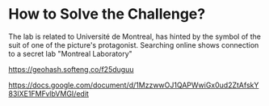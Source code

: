 # How to Solve the Challenge?

The lab is related to Université de Montreal, has hinted by the symbol of the suit of one of the picture's protagonist.
Searching online shows connection to a secret lab "Montreal Laboratory"

https://geohash.softeng.co/f25duguu


https://docs.google.com/document/d/1MzzwwOJ1QAPWwiGx0ud2ZtAfskY83IXE1FMFvlbVMGI/edit